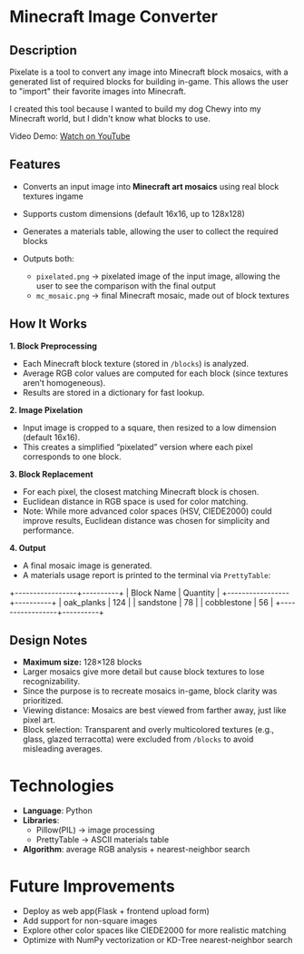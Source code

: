 # Minecraft Image Converter 

## Description
Pixelate is a tool to convert any image into Minecraft block mosaics, with a generated list of required blocks for building in-game. This allows the user to "import" their favorite images into Minecraft.

I created this tool because I wanted to build my dog Chewy into my Minecraft world, but I didn't know what blocks to use.

Video Demo: [Watch on YouTube](https://youtu.be/OLdn-PvBAec)


## Features
- Converts an input image into **Minecraft art mosaics** using real block textures ingame

- Supports custom dimensions (default 16x16, up to 128x128)  
- Generates a materials table, allowing the user to collect the required blocks  
- Outputs both:  
  - `pixelated.png` → pixelated image of the input image, allowing the user to see the comparison with the final output
  - `mc_mosaic.png` → final Minecraft mosaic, made out of block textures


## How It Works
**1. Block Preprocessing**  
   - Each Minecraft block texture (stored in `/blocks`) is analyzed.  
   - Average RGB color values are computed for each block (since textures aren’t homogeneous).  
   - Results are stored in a dictionary for fast lookup.  

**2. Image Pixelation**  
   - Input image is cropped to a square, then resized to a low dimension (default 16x16).  
   - This creates a simplified “pixelated” version where each pixel corresponds to one block.  

**3. Block Replacement**  
   - For each pixel, the closest matching Minecraft block is chosen.  
   - Euclidean distance in RGB space is used for color matching.  
   - Note: While more advanced color spaces (HSV, CIEDE2000) could improve results, Euclidean distance was chosen for simplicity and performance.  

**4. Output**  
   - A final mosaic image is generated.  
   - A materials usage report is printed to the terminal via `PrettyTable`:

+-----------------+----------+
|   Block Name    | Quantity |
+-----------------+----------+
| oak_planks      |   124    |
| sandstone       |    78    |
| cobblestone     |    56    |
+-----------------+----------+


## Design Notes
- **Maximum size:** 128×128 blocks  
- Larger mosaics give more detail but cause block textures to lose recognizability.  
- Since the purpose is to recreate mosaics in-game, block clarity was prioritized.  
- Viewing distance: Mosaics are best viewed from farther away, just like pixel art.  
- Block selection: Transparent and overly multicolored textures (e.g., glass, glazed terracotta) were excluded from `/blocks` to avoid misleading averages.  


# Technologies
- **Language**: Python
- **Libraries**: 
    - Pillow(PIL) → image processing
    - PrettyTable → ASCII materials table
- **Algorithm**: average RGB analysis + nearest-neighbor search


# Future Improvements
- Deploy as web app(Flask + frontend upload form)
- Add support for non-square images
- Explore other color spaces like CIEDE2000 for more realistic matching
- Optimize with NumPy vectorization or KD-Tree nearest-neighbor search